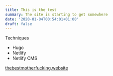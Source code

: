 ```yaml
---
title: This is the test
summary: The site is starting to get somewhere
date: '2020-01-04T00:54:01+01:00'
draft: false
---
```

Techniques

* Hugo
* Netlify
* Netlify CMS

[thebestmotherfucking.website](https://thebestmotherfucking.website/>)
